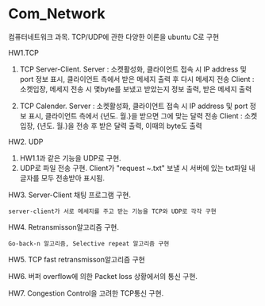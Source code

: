# Com_Network
컴퓨터네트워크 과목. TCP/UDP에 관한 다양한 이론을 ubuntu C로 구현

HW1.TCP

  1) TCP Server-Client.
     Server : 소켓활성화, 클라이언트 접속 시 IP address 및 port 정보 표시, 클라이언트 측에서 받은 메세지 출력 후 다시 메세지 전송
     Client : 소켓입장, 메세지 전송 시 몇byte를 보냈고 받았는지 정보 출력, 받은 메세지 출력

  2) TCP Calender.
     Server : 소켓활성화, 클라이언트 접속 시 IP address 및 port 정보 표시, 클라이언트 측에서 {년도. 월.}을 받으면 그에 맞는 달력 전송
     Client : 소켓입장, {년도. 월.}을 전송 후 받은 달력 출력, 이때의 byte도 출력

HW2. UDP

  1) HW1.1과 같은 기능을 UDP로 구현.
  2) UDP로 파일 전송 구현.
     Client가 "request ~.txt" 보낼 시 서버에 있는 txt파일 내 글자를 모두 전송받아 표시됨.

HW3. Server-Client 채팅 프로그램 구현.

    server-client가 서로 메세지를 주고 받는 기능을 TCP와 UDP로 각각 구현

HW4. Retransmisson알고리즘 구현.

    Go-back-n 알고리즘, Selective repeat 알고리즘 구현

HW5. TCP fast retransmisson알고리즘 구현

HW6. 버퍼 overflow에 의한 Packet loss 상황에서의 통신 구현.

HW7. Congestion Control을 고려한 TCP통신 구현.
